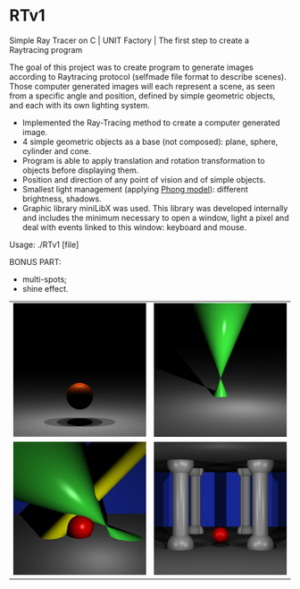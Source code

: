 # RTv1
Simple Ray Tracer on C | UNIT Factory | The first step to create a Raytracing program

The goal of this project was to create program to generate images according to Raytracing protocol (selfmade file format to describe scenes). Those computer generated images will each represent a scene, as seen from a specific angle and position, defined by simple geometric objects, and each with its own lighting system.

- Implemented the Ray-Tracing method to create a computer generated image.
- 4 simple geometric objects as a base (not composed): plane, sphere, cylinder and cone.
- Program is able to apply translation and rotation transformation to objects before displaying them.
- Position and direction of any point of vision and of simple objects.
- Smallest light management (applying [Phong model](https://en.wikipedia.org/wiki/Phong_reflection_model)): different brightness, shadows.
- Graphic library miniLibX was used. This library was developed internally and includes the minimum necessary to open a window, light a pixel and deal with events linked to this window: keyboard and mouse.

Usage: ./RTv1 [file]

BONUS PART:

- multi-spots;
- shine effect.

<table style="width:100%">
  <tr>
    <td><img src="https://github.com/nkuchyna/RTv1/blob/master/screenshots/sphere.png" data-canonical-src="sphere" width="400"/></td>
    <td><img src="https://github.com/nkuchyna/RTv1/blob/master/screenshots/cone.png" data-canonical-src="cone" width="400"/></td> 
  </tr>
  <tr>
    <td><img src="https://github.com/nkuchyna/RTv1/blob/master/screenshots/all_objects.png" data-canonical-src="all_objects" width="400"/></td>
    <td><img src="https://github.com/nkuchyna/RTv1/blob/master/screenshots/hall.png" data-canonical-src="hall" width="400"/></td> 
  </tr>
  
</table>
